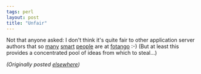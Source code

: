 ```yaml
---
tags: perl
layout: post
title: "Unfair"
---
```




<p>Not that anyone asked: I don't think it's quite fair to other application server authors that so <a href="http://use.perl.org/~acme/">many</a> <a href="http://use.perl.org/~james/">smart</a> <a href="http://www.kfs.org/~abw/">people</a>
are at <a href="http://www.fotango.com">fotango</a> :-) (But at least this provides a concentrated pool of ideas from which to steal...)</p>

<p>
<p><em>(Originally posted <a href="http://use.perl.org/~lachoy/journal/2980">elsewhere</a>)</em></p>



